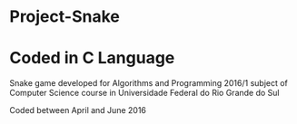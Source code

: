 # Project-Snake
# Coded in C Language
Snake game developed for Algorithms and Programming 2016/1 subject of Computer Science course in Universidade Federal do Rio Grande do Sul

Coded between April and June 2016

